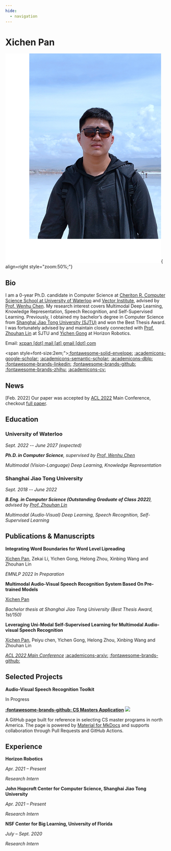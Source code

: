 ```yaml
---
hide:
  - navigation
---
```


# Xichen Pan

![Image title](images/por.png){ align=right style="zoom:50%;"}

## Bio

I am a 0-year Ph.D. candidate in Computer Science at [Cheriton R. Computer Science School at University of Waterloo](https://cs.uwaterloo.ca/) and [Vector Institute](https://vectorinstitute.ai/), advised by [Prof. Wenhu Chen](https://wenhuchen.github.io/). My research interest covers Multimodal Deep Learning, Knowledge Representation, Speech Recognition, and Self-Supervised Learning. Previously, I obtained my bachelor’s degree in Computer Science from [Shanghai Jiao Tong University (SJTU)](https://www.sjtu.edu.cn/) and won the Best Thesis Award. I was fortunately advised by and maintain closely connected with [Prof. Zhouhan Lin](https://jhc.sjtu.edu.cn/people/members/faculty/zhouhan-lin.html) at SJTU and [Yichen Gong](https://scholar.google.com/citations?user=e3bTLycAAAAJ&hl=en) at Horizon Robotics.

Email: [xcpan [dot] mail [at] gmail [dot] com](mailto:xcpan.mail@gmail.com)

<span style=font-size:2em;">[:fontawesome-solid-envelope:](mailto:xcpan.mail@gmail.com) [:academicons-google-scholar:](https://scholar.google.com/citations?user=9wh9VXIAAAAJ&hl=en) [:academicons-semantic-scholar:](https://www.semanticscholar.org/author/2158877024) [:academicons-dblp:](https://dblp.org/pid/317/0180.html) [:fontawesome-brands-linkedin:](https://www.linkedin.com/in/xichenpan/) [:fontawesome-brands-github:](https://github.com/Flash-321) [:fontawesome-brands-zhihu:](https://www.zhihu.com/people/pan-xi-chen-54) [:academicons-cv:](sources/CV.pdf)</span>

## News

[Feb. 2022] Our paper was accepted by [ACL 2022](https://www.2022.aclweb.org/) Main Conference, checkout [full paper](https://aclanthology.org/2022.acl-long.308/).

## Education

### University of Waterloo

*Sept. 2022 -- June 2027 (expected)*

***Ph.D. in Computer Science**, supervised by [Prof. Wenhu Chen](https://wenhuchen.github.io/)*

*Multimodal (Vision-Language) Deep Learning, Knowledge Representation*

### Shanghai Jiao Tong University

*Sept. 2018 -- June 2022*

***B.Eng. in Computer Science (Outstanding Graduate of Class 2022)**, advised by [Prof. Zhouhan Lin](https://jhc.sjtu.edu.cn/people/members/faculty/zhouhan-lin.html)*

*Multimodal (Audio-Visual) Deep Learning, Speech Recognition, Self-Supervised Learning*

## Publications & Manuscripts

**Integrating Word Boundaries for Word Level Lipreading**

<u>Xichen Pan</u>, Zekai Li, Yichen Gong, Helong Zhou, Xinbing Wang and Zhouhan Lin

*EMNLP 2022 In Preparation*

**Multimodal Audio-Visual Speech Recognition System Based On Pre-trained Models**

<u>Xichen Pan</u>

*Bachelor thesis at Shanghai Jiao Tong University (Best Thesis Award, 1st/150)*

**Leveraging Uni-Modal Self-Supervised Learning for Multimodal Audio-visual Speech Recognition**

<u>Xichen Pan</u>, Peiyu chen, Yichen Gong, Helong Zhou, Xinbing Wang and Zhouhan Lin

[*ACL 2022 Main Conference*](https://aclanthology.org/2022.acl-long.308/) [:academicons-arxiv:](https://arxiv.org/abs/2203.07996) [:fontawesome-brands-github:](https://github.com/LUMIA-Group/Leveraging-Self-Supervised-Learning-for-AVSR)

## Selected Projects

**Audio-Visual Speech Recognition Toolkit**

In Progress

**[:fontawesome-brands-github: CS Masters Application](https://cs-masters-application.github.io/) [![](https://img.shields.io/github/stars/CS-Masters-Application/CS-Masters-Application.github.io.svg?style=social)](https://github.com/CS-Masters-Application/CS-Masters-Application.github.io/stargazers)**

A GitHub page built for reference in selecting CS master programs in north America. The page is powered by [Material for MkDocs](https://squidfunk.github.io/mkdocs-material/) and supports collaboration through Pull Requests and GitHub Actions.

## Experience
**Horizon Robotics**

*Apr. 2021 – Present*

*Research Intern*

**John Hopcroft Center for Computer Science, Shanghai Jiao Tong University**

*Apr. 2021 – Present*

*Research Intern*

**NSF Center for Big Learning, University of Florida**

*July – Sept. 2020*

*Research Intern*
